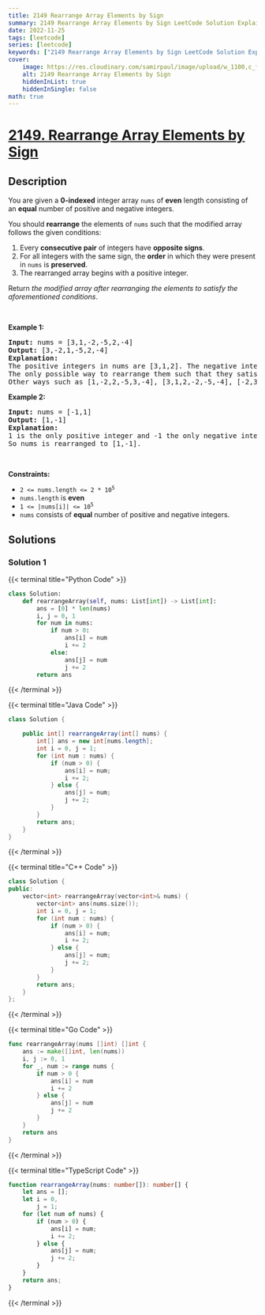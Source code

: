 ```yaml
---
title: 2149 Rearrange Array Elements by Sign
summary: 2149 Rearrange Array Elements by Sign LeetCode Solution Explained
date: 2022-11-25
tags: [leetcode]
series: [leetcode]
keywords: ["2149 Rearrange Array Elements by Sign LeetCode Solution Explained in all languages", "2149 Rearrange Array Elements by Sign", "LeetCode", "leetcode solution in Python3 C++ Java Go PHP Ruby Swift TypeScript Rust C# JavaScript C", "GeeksforGeeks", "InterviewBit", "Coding Ninjas", "HackerRank", "HackerEarth", "CodeChef", "TopCoder", "AlgoExpert", "freeCodeCamp", "Codeforces", "GitHub", "AtCoder", "Samir Paul"]
cover:
    image: https://res.cloudinary.com/samirpaul/image/upload/w_1100,c_fit,co_rgb:FFFFFF,l_text:Arial_75_bold:2149 Rearrange Array Elements by Sign - Solution Explained/problem-solving.webp
    alt: 2149 Rearrange Array Elements by Sign
    hiddenInList: true
    hiddenInSingle: false
math: true
---
```



# [2149. Rearrange Array Elements by Sign](https://leetcode.com/problems/rearrange-array-elements-by-sign)


## Description

<p>You are given a <strong>0-indexed</strong> integer array <code>nums</code> of <strong>even</strong> length consisting of an <strong>equal</strong> number of positive and negative integers.</p>

<p>You should <strong>rearrange</strong> the elements of <code>nums</code> such that the modified array follows the given conditions:</p>

<ol>
	<li>Every <strong>consecutive pair</strong> of integers have <strong>opposite signs</strong>.</li>
	<li>For all integers with the same sign, the <strong>order</strong> in which they were present in <code>nums</code> is <strong>preserved</strong>.</li>
	<li>The rearranged array begins with a positive integer.</li>
</ol>

<p>Return <em>the modified array after rearranging the elements to satisfy the aforementioned conditions</em>.</p>

<p>&nbsp;</p>
<p><strong class="example">Example 1:</strong></p>

<pre>
<strong>Input:</strong> nums = [3,1,-2,-5,2,-4]
<strong>Output:</strong> [3,-2,1,-5,2,-4]
<strong>Explanation:</strong>
The positive integers in nums are [3,1,2]. The negative integers are [-2,-5,-4].
The only possible way to rearrange them such that they satisfy all conditions is [3,-2,1,-5,2,-4].
Other ways such as [1,-2,2,-5,3,-4], [3,1,2,-2,-5,-4], [-2,3,-5,1,-4,2] are incorrect because they do not satisfy one or more conditions.  
</pre>

<p><strong class="example">Example 2:</strong></p>

<pre>
<strong>Input:</strong> nums = [-1,1]
<strong>Output:</strong> [1,-1]
<strong>Explanation:</strong>
1 is the only positive integer and -1 the only negative integer in nums.
So nums is rearranged to [1,-1].
</pre>

<p>&nbsp;</p>
<p><strong>Constraints:</strong></p>

<ul>
	<li><code>2 &lt;= nums.length &lt;= 2 * 10<sup>5</sup></code></li>
	<li><code>nums.length</code> is <strong>even</strong></li>
	<li><code>1 &lt;= |nums[i]| &lt;= 10<sup>5</sup></code></li>
	<li><code>nums</code> consists of <strong>equal</strong> number of positive and negative integers.</li>
</ul>

## Solutions

### Solution 1

<!-- tabs:start -->

{{< terminal title="Python Code" >}}
```python
class Solution:
    def rearrangeArray(self, nums: List[int]) -> List[int]:
        ans = [0] * len(nums)
        i, j = 0, 1
        for num in nums:
            if num > 0:
                ans[i] = num
                i += 2
            else:
                ans[j] = num
                j += 2
        return ans
```
{{< /terminal >}}

{{< terminal title="Java Code" >}}
```java
class Solution {

    public int[] rearrangeArray(int[] nums) {
        int[] ans = new int[nums.length];
        int i = 0, j = 1;
        for (int num : nums) {
            if (num > 0) {
                ans[i] = num;
                i += 2;
            } else {
                ans[j] = num;
                j += 2;
            }
        }
        return ans;
    }
}
```
{{< /terminal >}}

{{< terminal title="C++ Code" >}}
```cpp
class Solution {
public:
    vector<int> rearrangeArray(vector<int>& nums) {
        vector<int> ans(nums.size());
        int i = 0, j = 1;
        for (int num : nums) {
            if (num > 0) {
                ans[i] = num;
                i += 2;
            } else {
                ans[j] = num;
                j += 2;
            }
        }
        return ans;
    }
};
```
{{< /terminal >}}

{{< terminal title="Go Code" >}}
```go
func rearrangeArray(nums []int) []int {
	ans := make([]int, len(nums))
	i, j := 0, 1
	for _, num := range nums {
		if num > 0 {
			ans[i] = num
			i += 2
		} else {
			ans[j] = num
			j += 2
		}
	}
	return ans
}
```
{{< /terminal >}}

{{< terminal title="TypeScript Code" >}}
```ts
function rearrangeArray(nums: number[]): number[] {
    let ans = [];
    let i = 0,
        j = 1;
    for (let num of nums) {
        if (num > 0) {
            ans[i] = num;
            i += 2;
        } else {
            ans[j] = num;
            j += 2;
        }
    }
    return ans;
}
```
{{< /terminal >}}

<!-- tabs:end -->

<!-- end -->
